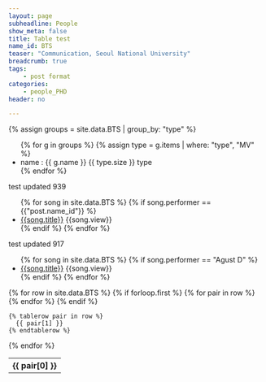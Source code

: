 ```yaml
---
layout: page
subheadline: People
show_meta: false
title: Table test
name_id: BTS
teaser: "Communication, Seoul National University"
breadcrumb: true
tags:
    - post format
categories:
    - people_PHD
header: no

---
```

<!-- <ul>
    {% for post in site.categories.design %}
    <li><a href="{{ site.url }}{{ site.baseurl }}{{ post.url }}">{{ post.title }}</a></li>
    {% endfor %}
</ul> -->

<!-- {% assign row = site.data.BTS[0] %}
{{ row | inspect }} -->


{% assign groups = site.data.BTS | group_by: "type" %}
<ul>
{% for g in groups %}
{% assign type = g.items | where: "type", "MV" %}
<li>name : {{ g.name }} {{ type.size }} type</li>
{% endfor %}
</ul>



<p> test updated 939 </p>
<ul>
 {% for song in site.data.BTS %}
   {% if song.performer == {{"post.name_id"}} %}
    <li>
        <a href="{{song.URL}}"  target="_blank">{{song.title}}</a>  {{song.view}}
  </li>
    {% endif %}
 {% endfor %}
</ul>



<p> test updated 917 </p>
<ul>
 {% for song in site.data.BTS %}
   {% if song.performer == "Agust D" %}
    <li>
        <a href="{{song.URL}}"  target="_blank">{{song.title}}</a>  {{song.view}}
  </li>
    {% endif %}
 {% endfor %}
</ul>


<table>
  {% for row in site.data.BTS %}
    {% if forloop.first %}
    <tr>
      {% for pair in row %}
        <th>{{ pair[0] }}</th>
      {% endfor %}
    </tr>
    {% endif %}

    {% tablerow pair in row %}
      {{ pair[1] }}
    {% endtablerow %}
  {% endfor %}
</table>
